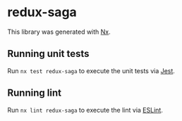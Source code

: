 # redux-saga

This library was generated with [Nx](https://nx.dev).

## Running unit tests

Run `nx test redux-saga` to execute the unit tests via [Jest](https://jestjs.io).

## Running lint

Run `nx lint redux-saga` to execute the lint via [ESLint](https://eslint.org/).
